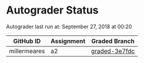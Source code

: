 # Autograder Status
Autograder last run at: September 27, 2018 at 00:20

| GitHub ID | Assignment | Graded Branch |
|-----------|------------|---------------|
| millermeares | a2 | [graded-3e7fdc](https://github.com/Fall2018COMP401-001/a2-millermeares/tree/graded-3e7fdc) | 
